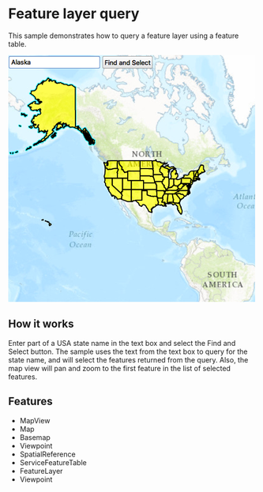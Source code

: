 # Feature layer query

This sample demonstrates how to query a feature layer using a feature table.

![](screenshot.png)

## How it works

Enter part of a USA state name in the text box and select the Find and Select button. The sample uses the text from the text box to query for the state name, and will select the features returned from the query. Also, the map view will pan and zoom to the first feature in the list of selected features.


## Features
- MapView
- Map
- Basemap
- Viewpoint
- SpatialReference
- ServiceFeatureTable
- FeatureLayer
- Viewpoint
